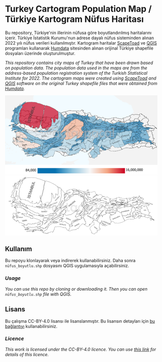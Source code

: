 # Turkey Cartogram Population Map / Türkiye Kartogram Nüfus Haritası

Bu repository, Türkiye'nin illerinin nüfusa göre boyutlandırılmış haritalarını içerir. Türkiye İstatistik Kurumu'nun adrese dayalı nüfus sisteminden alınan 2022 yılı nüfus verileri kullanılmıştır. Kartogram haritalar [ScapeToad](https://github.com/christiankaiser/ScapeToad) ve [QGIS](https://www.qgis.org/en/site/) programları kullanarak [Humdata](https://data.humdata.org/dataset/cod-ab-tur) sitesinden alınan orijinal Türkiye shapefile dosyaları üzerinde oluşturulmuştur.

*This repository contains city maps of Turkey that have been drawn based on population data. The population data used in the maps are from the address-based population registration system of the Turkish Statistical Institute for 2022. The cartogram maps were created using [ScapeToad](https://github.com/christiankaiser/ScapeToad) and [QGIS](https://www.qgis.org/en/site/) software on the original Turkey shapefile files that were obtained from [Humdata](https://data.humdata.org/dataset/cod-ab-tur).*

![Cartogram](fig/tr.png)
![Cartogram](fig/cartogram.png)


## Kullanım
Bu repoyu klonlayarak veya indirerek kullanabilirsiniz. Daha sonra `nüfus_boyutlu.shp` dosyasını QGIS uygulamasıyla açabilirsiniz.

### *Usage*
*You can use this repo by cloning or downloading it. Then you can open `nüfus_boyutlu.shp` file with QGIS.*


## Lisans
Bu çalışma CC-BY-4.0 lisansı ile lisanslanmıştır. Bu lisansın detayları için [bu bağlantıyı](LICENSE) kullanabilirsiniz.

### *Licence*
*This work is licensed under the CC-BY-4.0 licence. You can use [this link](LICENSE) for details of this licence.*
